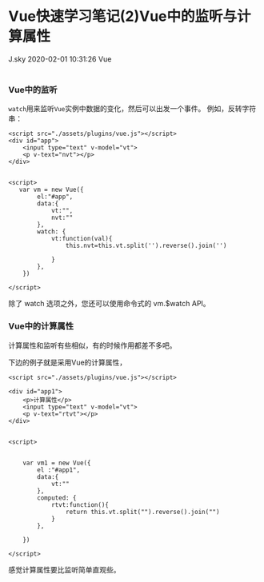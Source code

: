 <div class="blog-article">
<h1 class="title">Vue快速学习笔记(2)Vue中的监听与计算属性</h1>
<span class="author">J.sky</span>
<span class="time">2020-02-01 10:31:26</span>
<span class="tag">Vue</span>
</div>
</br>

### Vue中的监听

`watch`用来监听`Vue`实例中数据的变化，然后可以出发一个事件。
例如，反转字符串：


<!-- 开发环境版本，包含了有帮助的命令行警告 -->
    <script src="./assets/plugins/vue.js"></script>
    <div id="app">
        <input type="text" v-model="vt">
        <p v-text="nvt"></p>
    </div>

   
    <script>
       var vm = new Vue({
            el:"#app",
            data:{
                vt:"",
                nvt:""
            },
            watch: {
                vt:function(val){
                    this.nvt=this.vt.split('').reverse().join('')

                }
            },
        })

    </script>

除了 watch 选项之外，您还可以使用命令式的 vm.$watch API。


### Vue中的计算属性

计算属性和监听有些相似，有的时候作用都差不多吧。

下边的例子就是采用Vue的计算属性，

 <!-- 开发环境版本，包含了有帮助的命令行警告 -->
    <script src="./assets/plugins/vue.js"></script>

    <div id="app1">
        <p>计算属性</p>
        <input type="text" v-model="vt">
        <p v-text="rtvt"></p>
    </div>

   
    <script>


        var vm1 = new Vue({
            el :"#app1",
            data:{
                vt:""
            },
            computed: {
                rtvt:function(){
                    return this.vt.split("").reverse().join("")
                }
            },

        })

    </script>


感觉计算属性要比监听简单直观些。